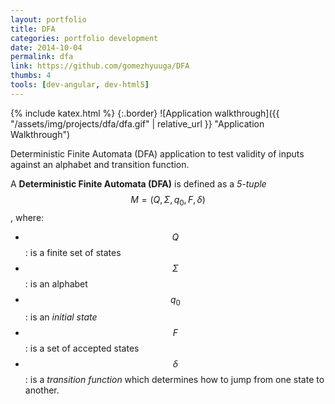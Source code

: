 ```yaml
---
layout: portfolio
title: DFA
categories: portfolio development
date: 2014-10-04
permalink: dfa
link: https://github.com/gomezhyuuga/DFA
thumbs: 4
tools: [dev-angular, dev-html5]
---
```

{% include katex.html %}
{:.border}
![Application walkthrough]({{ "/assets/img/projects/dfa/dfa.gif" | relative_url }} "Application Walkthrough")

Deterministic Finite Automata (DFA) application to test validity
of inputs against an alphabet and transition function.

A **Deterministic Finite Automata (DFA)** is defined as a *5-tuple*
$$M = (Q, \Sigma, q_0, F, \delta) $$, where:

- $$Q      $$: is a finite set of states
- $$\Sigma $$: is an alphabet
- $$q_0 $$: is an *initial state*
- $$F $$: is a set of accepted states
- $$\delta $$: is a *transition function* which determines how to jump from one state to another.
